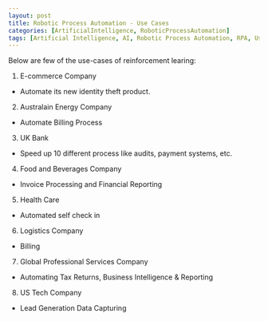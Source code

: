 ```yaml
---
layout: post
title: Robotic Process Automation - Use Cases
categories: [ArtificialIntelligence, RoboticProcessAutomation]
tags: [Artificial Intelligence, AI, Robotic Process Automation, RPA, Use Cases]
---
```


Below are few of the use-cases of reinforcement learing:

1. E-commerce Company
- Automate its new identity theft product.

2. Australain Energy Company
- Automate Billing Process

3. UK Bank
- Speed up 10 different process like audits, payment systems, etc.

4. Food and Beverages Company
- Invoice Processing and Financial Reporting

5. Health Care
- Automated self check in

6. Logistics Company
- Billing 

7. Global Professional Services Company
- Automating Tax Returns, Business Intelligence & Reporting

8. US Tech Company 
- Lead Generation Data Capturing

